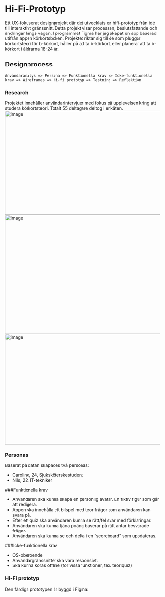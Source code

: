 # Hi-Fi-Prototyp
Ett UX-fokuserat designprojekt där det utvecklats en hifi-prototyp från idé till interaktivt gränssnitt. Detta projekt visar processen, beslutsfattande och ändringar längs vägen. I programmet Figma har jag skapat en app baserad utifrån appen körkortsboken. Projektet riktar sig till de som pluggar körkortsteori för b-körkort, håller på att ta b-körkort, eller planerar att ta b-körkort i åldrarna 18-24 år. 
##  Designprocess
```text
Användaranalys => Persona => Funktionella krav => Icke-funktionella krav => Wireframes => Hi-fi prototyp => Testning => Reflektion
 ```
###  Research
Projektet innehåller användarintervjuer med fokus på upplevelsen kring att studera körkortsteori. Totalt 55 deltagare deltog i enkäten. 
<img width="834" height="337" alt="image" src="https://github.com/user-attachments/assets/894f0766-d95b-485a-ab04-0a2b57475ce8" />
<img width="825" height="388" alt="image" src="https://github.com/user-attachments/assets/5e8c373a-d8df-41b9-8d62-806d9b3913c2" />
<img width="830" height="359" alt="image" src="https://github.com/user-attachments/assets/b3f65e7d-099c-408f-b0f3-5abc10704d51" />
###  Personas
Baserat på datan skapades två personas:

- Caroline, 24, Sjuksköterskestudent
- Nils, 22, IT-tekniker

###Funktionella krav​
* Användaren ska kunna skapa  en personlig avatar. En fiktiv figur som går att redigera.​
* Appen ska innehålla ett bilspel med teorifrågor som användaren kan svara på.​
* Efter ett quiz ska användaren kunna se rätt/fel svar med förklaringar.​
* Användaren ska kunna tjäna poäng baserar på rätt antar besvarade frågor.​
* Användaren ska kunna se och delta i en ”scoreboard” som uppdateras.​

###Icke-funktionella krav​
* OS-oberoende​
* Användargränssnittet ska vara responsivt.​
* Ska kunna köras offline (för vissa funktioner, tex. teoriquiz)​

###  Hi-Fi prototyp
Den färdiga prototypen är byggd i Figma:
